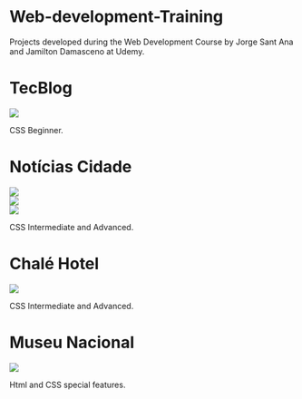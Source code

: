 # Web-development-Training
Projects developed during the Web Development Course by Jorge Sant Ana and Jamilton Damasceno at Udemy.

# TecBlog

<div>
<img src="https://user-images.githubusercontent.com/100323338/192162973-7e8284e0-39c4-4daa-830f-9b773b0aef1b.png">
</div>

CSS Beginner.

# Notícias Cidade

<div>
<img src="https://user-images.githubusercontent.com/100323338/192162859-846538df-3cd0-474c-be1e-0801fcceeae0.png">
</div>

<div>
<img src="https://user-images.githubusercontent.com/100323338/192162860-3f06b268-8754-405b-9f33-c2e788cb4037.png">
</div>

<div>
<img src="https://user-images.githubusercontent.com/100323338/192162862-122fb5f4-a7b1-4aed-9025-835439921c65.png">
</div>

CSS Intermediate and Advanced.

# Chalé Hotel

<div>
<img src="https://user-images.githubusercontent.com/100323338/192369271-0e87905d-c9d6-43ea-8866-ca08421c89ab.png">
</div>

CSS Intermediate and Advanced.

# Museu Nacional

<div>
<img src="https://user-images.githubusercontent.com/100323338/193192373-3a58cbfe-a31d-4701-b46b-88cefaaa7cfb.png">
</div>

Html and CSS special features.
